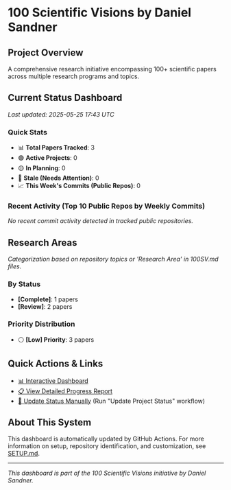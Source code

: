 # 100 Scientific Visions by Daniel Sandner

## Project Overview
A comprehensive research initiative encompassing 100+ scientific papers across multiple research programs and topics.

## Current Status Dashboard
*Last updated: 2025-05-25 17:43 UTC*

### Quick Stats
- 📊 **Total Papers Tracked**: 3
- 🟢 **Active Projects**: 0
- 🟡 **In Planning**: 0
- 🔴 **Stale (Needs Attention)**: 0
- 📈 **This Week's Commits (Public Repos)**: 0

### Recent Activity (Top 10 Public Repos by Weekly Commits)
*No recent commit activity detected in tracked public repositories.*

## Research Areas
*Categorization based on repository topics or 'Research Area' in 100SV.md files.*

### By Status
- **[Complete]**: 1 papers
- **[Review]**: 2 papers

### Priority Distribution
- ⚪ **[Low] Priority**: 3 papers

## Quick Actions & Links
- [📊 Interactive Dashboard](https://sandner-art.github.io/100-Scientific-Visions-Hub/)
- [📋 View Detailed Progress Report](./reports/detailed-progress.md)
- [🔄 Update Status Manually](../../actions) (Run "Update Project Status" workflow)

## About This System
This dashboard is automatically updated by GitHub Actions. For more information on setup, repository identification, and customization, see [SETUP.md](./setup.md).

---

*This dashboard is part of the 100 Scientific Visions initiative by Daniel Sandner.*